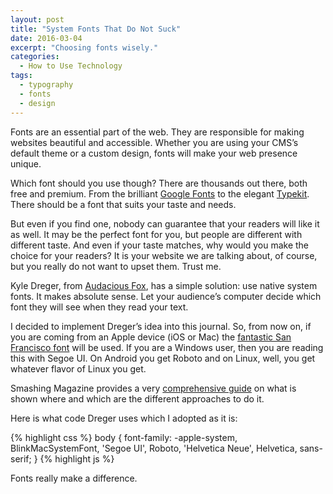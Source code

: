 ```yaml
---
layout: post
title: "System Fonts That Do Not Suck"
date: 2016-03-04
excerpt: "Choosing fonts wisely."
categories:
  - How to Use Technology
tags:
  - typography
  - fonts
  - design
---
```


Fonts are an essential part of the web. They are responsible for making websites beautiful and accessible. Whether you are using your CMS’s default theme or a custom design, fonts will make your web presence unique.

Which font should you use though? There are thousands out there, both free and premium. From the brilliant [Google Fonts](https://www.google.com/fonts) to the elegant [Typekit](https://typekit.com). There should be a font that suits your taste and needs.

But even if you find one, nobody can guarantee that your readers will like it as well. It may be the perfect font for you, but people are different with different taste. And even if your taste matches, why would you make the choice for your readers? It is your website we are talking about, of course, but you really do not want to upset them. Trust me.

Kyle Dreger, from [Audacious Fox](http://audaciousfox.com), has a simple solution: use native system fonts.  It makes absolute sense. Let your audience’s computer decide which font they will see when they read your text.

I decided to implement Dreger’s idea into this journal. So, from now on, if you are coming from an Apple device (iOS or Mac) the [fantastic San Francisco font](/thoughts-on-el-capitan) will be used. If you are a Windows user, then you are reading this with Segoe UI. On Android you get Roboto and on Linux, well, you get whatever flavor of Linux you get.

<i class="fa fa-lightbulb-o"></i> Smashing Magazine provides a very <a href="https://www.smashingmagazine.com/2015/11/using-system-ui-fonts-practical-guide/#details-of-approach-b">comprehensive guide</a> on what is shown where and which are the different approaches to do it.

Here is what code Dreger uses which I adopted as it is:

{% highlight css %}
body {
font-family: -apple-system, BlinkMacSystemFont, 'Segoe UI', Roboto, 'Helvetica Neue', Helvetica, sans-serif;
}
{% highlight js %}

Fonts really make a difference.
